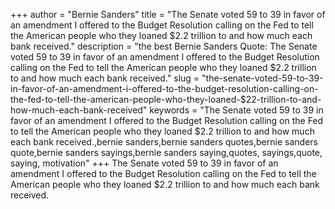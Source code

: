 +++
author = "Bernie Sanders"
title = "The Senate voted 59 to 39 in favor of an amendment I offered to the Budget Resolution calling on the Fed to tell the American people who they loaned $2.2 trillion to and how much each bank received."
description = "the best Bernie Sanders Quote: The Senate voted 59 to 39 in favor of an amendment I offered to the Budget Resolution calling on the Fed to tell the American people who they loaned $2.2 trillion to and how much each bank received."
slug = "the-senate-voted-59-to-39-in-favor-of-an-amendment-i-offered-to-the-budget-resolution-calling-on-the-fed-to-tell-the-american-people-who-they-loaned-$22-trillion-to-and-how-much-each-bank-received"
keywords = "The Senate voted 59 to 39 in favor of an amendment I offered to the Budget Resolution calling on the Fed to tell the American people who they loaned $2.2 trillion to and how much each bank received.,bernie sanders,bernie sanders quotes,bernie sanders quote,bernie sanders sayings,bernie sanders saying,quotes, sayings,quote, saying, motivation"
+++
The Senate voted 59 to 39 in favor of an amendment I offered to the Budget Resolution calling on the Fed to tell the American people who they loaned $2.2 trillion to and how much each bank received.

